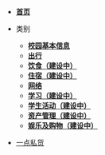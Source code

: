 <!-- _navbar.md --> 

- [**首页**](/) 
- 类别
  - [**校园基本信息**](basicInfo.md)
  - [**出行**](traffic.md)
  - [**饮食（建设中）**](food.md)
  - [**住宿（建设中）**](accommodation.md)
  - [**网络**](network.md)
  - [**学习（建设中）**](study.md)
  - [**学生活动（建设中）**](personalDev.md)
  - [**资产管理（建设中）**](finance.md)
  - [**娱乐及购物（建设中）**](entertainment.md)

- [一点私货](private.md)